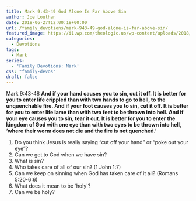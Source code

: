 ```yaml
---
title: Mark 9:43-49 God Alone Is Far Above Sin
author: Joe Louthan
date: 2018-06-27T12:00:18+00:00
url: /family_devotions/mark-943-49-god-alone-is-far-above-sin/
featured_image: https://i1.wp.com/theologic.us/wp-content/uploads/2018/06/m15-086.jpg?resize=825%2C510
categories:
  - Devotions
tags:
  - Mark
series:
  - 'Family Devotions: Mark'
css: "family-devos"
draft: false
---
```

<div>
  Mark 9:43-48 <strong>And if your hand causes you to sin, cut it off. It is better for you to enter life crippled than with two hands to go to hell, to the unquenchable fire. And if your foot causes you to sin, cut it off. It is better for you to enter life lame than with two feet to be thrown into hell. And if your eye causes you to sin, tear it out. It is better for you to enter the kingdom of God with one eye than with two eyes to be thrown into hell, ‘where their worm does not die and the fire is not quenched.’ </strong>
</div>

<div>
</div>

  1. Do you think Jesus is really saying &#8220;cut off your hand&#8221; or &#8220;poke out your eye&#8221;?
  2. Can we get to God when we have sin?
  3. What is sin?
  4. Who takes care of all of our sin? (1 John 1:7)
  5. Can we keep on sinning when God has taken care of it all? (Romans 5:20-6:6)
  6. What does it mean to be &#8216;holy'?
  7. Can we be holy?